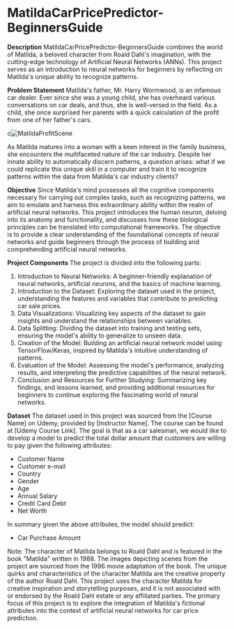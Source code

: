 # MatildaCarPricePredictor-BeginnersGuide

**Description**
MatildaCarPricePredictor-BeginnersGuide combines the world of Matilda, a beloved character from Roald Dahl's imagination, with the cutting-edge technology of Artificial Neural Networks (ANNs). This project serves as an introduction to neural networks for beginners by reflecting on Matilda's unique ability to recognize patterns.

**Problem Statement**
Matilda's father, Mr. Harry Wormwood, is an infamous car dealer. Ever since she was a young child, she has overheard various conversations on car deals, and thus, she is well-versed in the field. As a child, she once surprised her parents with a quick calculation of the profit from one of her father's cars. 

c![MatildaProfitScene](https://github.com/haniya-ali/MatildaCarPricePredictor-BeginnersGuide/assets/79181650/1eb8a02d-e168-4bf7-afd7-8bb468ec0c9e)

As Matilda matures into a woman with a keen interest in the family business, she encounters the multifaceted nature of the car industry. Despite her innate ability to automatically discern patterns, a question arises: what if we could replicate this unique skill in a computer and train it to recognize patterns within the data from Matilda's car industry clients?

**Objective**
Since Matilda's mind possesses all the cognitive components necessary for carrying out complex tasks, such as recognizing patterns, we aim to emulate and harness this extraordinary ability within the realm of artificial neural networks. This project introduces the human neuron, delving into its anatomy and functionality, and discusses how these biological principles can be translated into computational frameworks. The objective is to provide a clear understanding of the foundational concepts of neural networks and guide beginners through the process of building and comprehending artificial neural networks.

**Project Components**
The project is divided into the following parts:

1. Introduction to Neural Networks: A beginner-friendly explanation of neural networks, artificial neurons, and the basics of machine learning.
2. Introduction to the Dataset: Exploring the dataset used in the project, understanding the features and variables that contribute to predicting car sale prices.
3. Data Visualizations: Visualizing key aspects of the dataset to gain insights and understand the relationships between variables.
4. Data Splitting: Dividing the dataset into training and testing sets, ensuring the model's ability to generalize to unseen data.
5. Creation of the Model: Building an artificial neural network model using TensorFlow/Keras, inspired by Matilda's intuitive understanding of patterns.
5. Evaluation of the Model: Assessing the model's performance, analyzing results, and interpreting the predictive capabilities of the neural network.
6. Conclusion and Resources for Further Studying: Summarizing key findings, and lessons learned, and providing additional resources for beginners to continue exploring the fascinating world of neural networks.

**Dataset** 
The dataset used in this project was sourced from the [Course Name] on Udemy, provided by [Instructor Name]. The course can be found at [Udemy Course Link].
The goal is that as a car salesman, we would like to develop a model to predict the total dollar amount that customers are willing to pay given the following attributes: 
- Customer Name
- Customer e-mail
- Country
- Gender
- Age
- Annual Salary 
- Credit Card Debt 
- Net Worth 

In summary given the above attributes, the model should predict: 
- Car Purchase Amount



Note: The character of Matilda belongs to Roald Dahl and is featured in the book "Matilda" written in 1988. The images depicting scenes from the project are sourced from the 1996 movie adaptation of the book. The unique quirks and characteristics of the character Matilda are the creative property of the author Roald Dahl. This project uses the character Matilda for creative inspiration and storytelling purposes, and it is not associated with or endorsed by the Roald Dahl estate or any affiliated parties. The primary focus of this project is to explore the integration of Matilda's fictional attributes into the context of artificial neural networks for car price prediction.
